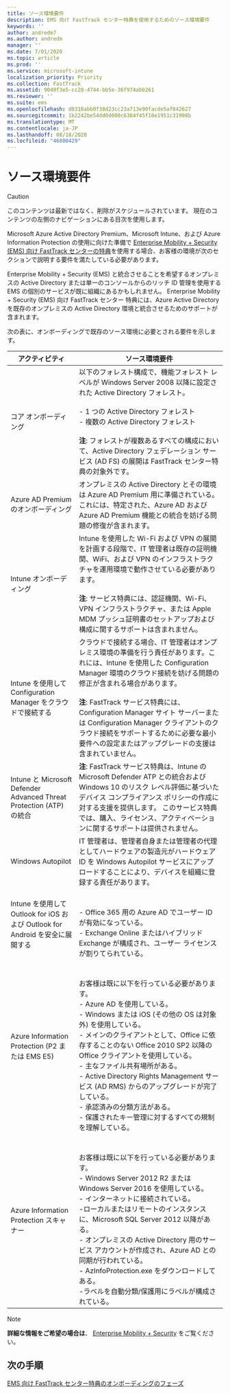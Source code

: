 ```yaml
---
title: ソース環境要件
description: EMS 向け FastTrack センター特典を使用するためのソース環境要件
keywords: ''
author: andredm7
ms.author: andredm
manager: ''
ms.date: 7/01/2020
ms.topic: article
ms.prod: ''
ms.service: microsoft-intune
localization_priority: Priority
ms.collection: FastTrack
ms.assetid: 9048f3e5-cc28-4744-bb5e-36f974abb261
ms.reviewer: ''
ms.suite: ems
ms.openlocfilehash: d0318abb0f38d23cc23a713e90facde5af842627
ms.sourcegitcommit: 1b2242be54dd0d000c6384f45f18e1951c31998b
ms.translationtype: MT
ms.contentlocale: ja-JP
ms.lasthandoff: 08/18/2020
ms.locfileid: "46800429"
---
```

# <a name="source-environment-expectations"></a>ソース環境要件
> [!CAUTION]
> このコンテンツは最新ではなく、削除がスケジュールされています。 現在のコンテンツの左側のナビゲーションにある目次を使用します。

Microsoft Azure Active Directory Premium、Microsoft Intune、および Azure Information Protection の使用に向けた準備で [Enterprise Mobility + Security (EMS) 向け FastTrack センターの特典](EMS-fasttrack-benefit-for-EMS.md)を使用する場合、お客様の環境が次のセクションで説明する要件を満たしている必要があります。

Enterprise Mobility + Security (EMS) と統合させることを希望するオンプレミスの Active Directory または単一のコンソールからのリッチ ID 管理を使用する EMS の個別のサービスが既に組織にあるかもしれません。 Enterprise Mobility + Security (EMS) 向け FastTrack センター 特典には、Azure Active Directory を既存のオンプレミスの Active Directory 環境と統合させるためのサポートが含まれます。

次の表に、オンボーディングで既存のソース環境に必要とされる要件を示します。

|アクティビティ|ソース環境要件|
|------------|----------------------------------|
|コア オンボーディング|以下のフォレスト構成で、機能フォレスト レベルが Windows Server 2008 以降に設定された Active Directory フォレスト。<br /><br />- 1 つの Active Directory フォレスト<br />- 複数の Active Directory フォレスト </br></br>**注**: フォレストが複数あるすべての構成において、Active Directory フェデレーション サービス (AD FS) の展開は FastTrack センター特典の対象外です。|
|Azure AD Premium のオンボーディング|オンプレミスの Active Directory とその環境は Azure AD Premium 用に準備されている。これには、特定された、Azure AD および Azure AD Premium 機能との統合を妨げる問題の修復が含まれます。|
|Intune オンボーディング| Intune を使用した Wi-Fi および VPN の展開を計画する段階で、IT 管理者は既存の証明機関、WiFi、および VPN のインフラストラクチャを運用環境で動作させている必要があります。<br /><br /> **注**: サービス特典には、認証機関、Wi-Fi、VPN インフラストラクチャ、または Apple MDM プッシュ証明書のセットアップおよび構成に関するサポートは含まれません。  |
|Intune を使用して Configuration Manager をクラウドで接続する|クラウドで接続する場合、IT 管理者はオンプレミス環境の準備を行う責任があります。これには、Intune を使用した Configuration Manager 環境のクラウド接続を妨げる問題の修正が含まれる場合があります。<br /><br />**注**: FastTrack サービス特典には、Configuration Manager サイト サーバーまたは Configuration Manager クライアントのクラウド接続をサポートするために必要な最小要件への設定またはアップグレードの支援は含まれていません。 |
|Intune と Microsoft Defender Advanced Threat Protection (ATP) の統合|**注**: FastTrack サービス特典は、Intune の Microsoft Defender ATP との統合および Windows 10 のリスク レベル評価に基づいたデバイス コンプライアンス ポリシーの作成に対する支援を提供します。 このサービス特典では、購入、ライセンス、アクティベーションに関するサポートは提供されません。 |
|Windows Autopilot|IT 管理者は、管理者自身または管理者の代理としてハードウェアの製造元がハードウェア ID を Windows Autopilot サービスにアップロードすることにより、デバイスを組織に登録する責任があります。 |
|Intune を使用して Outlook for iOS および Outlook for Android を安全に展開する|<br /><br />- Office 365 用の Azure AD でユーザー ID が有効になっている。<br />- Exchange Online またはハイブリッド Exchange が構成され、ユーザー ライセンスが割りてられている。<br />|
|Azure Information Protection (P2 または EMS E5)|<br /><br />お客様は既に以下を行っている必要があります。 <br /> - Azure AD を使用している。<br />- Windows または iOS (その他の OS は対象外) を使用している。<br /> - メインのクライアントとして、Office に依存することのない Office 2010 SP2 以降の Office クライアントを使用している。 <br /> - 主なファイル共有場所がある。  <br /> - Active Directory Rights Management サービス (AD RMS) からのアップグレードが完了している。 <br /> - 承認済みの分類方法がある。 <br /> - 保護されたキー管理に対するすべての規制を理解している。 <br />|
|Azure Information Protection スキャナー|<br /><br /> お客様は既に以下を行っている必要があります。 <br /> - Windows Server 2012 R2 または Windows Server 2016 を使用している。<br /> - インターネットに接続されている。 <br /> -ローカルまたはリモートのインスタンスに、Microsoft SQL Server 2012 以降がある。  <br /> - オンプレミスの Active Directory 用のサービス アカウントが作成され、Azure AD との同期が行われている。  <br /> - AzInfoProtection.exe をダウンロードしてある。 <br /> -ラベルを自動分類/保護用にラベルが構成されている。<br />|

> [!NOTE]
> **詳細な情報をご希望の場合は**、
> [Enterprise Mobility + Security](https://www.microsoft.com/cloud-platform/enterprise-mobility) をご覧ください。

## <a name="next-steps"></a>次の手順

[EMS 向け FastTrack センター特典のオンボーディングのフェーズ](EMS-onboarding-phases.md)

